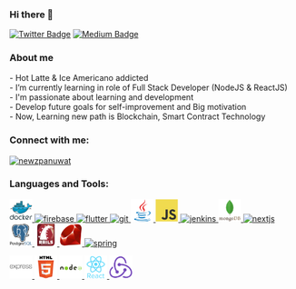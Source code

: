  ### Hi there 👋
 <a href="https://twitter.com/nilpanuwat" rel="nofollow"><img src="https://camo.githubusercontent.com/d187e41f9b00fe3127bc70c57e0bef354ef4c881e96489d3dc8dc0215e5d5ef8/68747470733a2f2f696d672e736869656c64732e696f2f62616467652f2d547769747465722d3030616365653f7374796c653d666c61742d737175617265266c6f676f3d54776974746572266c6f676f436f6c6f723d7768697465" alt="Twitter Badge" data-canonical-src="https://img.shields.io/badge/-Twitter-00acee?style=flat-square&amp;logo=Twitter&amp;logoColor=white" style="max-width: 100%;"></a>
<a href="https://medium.com/@newzpanuwat" rel="nofollow"><img src="https://camo.githubusercontent.com/10dcef53ec44785048c24422cefb355b86831eac5966559864cf37366fb1290e/68747470733a2f2f696d672e736869656c64732e696f2f62616467652f6d656469756d2d2532333132313030452e7376673f267374796c653d666f722d737175617265266c6f676f3d6d656469756d266c6f676f436f6c6f723d7768697465" alt="Medium Badge" data-canonical-src="https://img.shields.io/badge/medium-%2312100E.svg?&amp;style=for-square&amp;logo=medium&amp;logoColor=white" style="max-width: 100%;"></a>

 
 ### About me
<!-- My primary goal is to apply my technical expertise all throughout the full software life cycle to ensure the
production and delivery of products and services. My experience as a software engineer enhanced my abilities in designing, implementing, testing, and upgrading software. One of my objectives is to keep updated with the latest IT trends and technologies. -->

<div>
  - Hot Latte & Ice Americano addicted <br>
  - I’m currently learning in role of Full Stack Developer (NodeJS & ReactJS) <br>
  - I'm passionate about learning and development <br>
  - Develop future goals for self-improvement and Big motivation <br>
  - Now, Learning new path is Blockchain, Smart Contract Technology <br>
 </div>


<h3 align="left">Connect with me:</h3>
<p align="left">
<a href="https://linkedin.com/in/newzpanuwat" target="blank"><img align="center" src="https://raw.githubusercontent.com/rahuldkjain/github-profile-readme-generator/master/src/images/icons/Social/linked-in-alt.svg" alt="newzpanuwat" height="30" width="40" /></a>
</p>

<div class="d-flex flex-justify-between">
<h3 align="left">Languages and Tools:</h3>
</a> <a href="https://www.docker.com/" target="_blank" rel="noreferrer"> <img src="https://raw.githubusercontent.com/devicons/devicon/master/icons/docker/docker-original-wordmark.svg" alt="docker" width="40" height="40"/> </a> <a href="https://firebase.google.com/" target="_blank" rel="noreferrer"> <img src="https://www.vectorlogo.zone/logos/firebase/firebase-icon.svg" alt="firebase" width="40" height="40"/> </a> <a href="https://flutter.dev" target="_blank" rel="noreferrer"> <img src="https://www.vectorlogo.zone/logos/flutterio/flutterio-icon.svg" alt="flutter" width="40" height="40"/> </a> <a href="https://git-scm.com/" target="_blank" rel="noreferrer"> <img src="https://www.vectorlogo.zone/logos/git-scm/git-scm-icon.svg" alt="git" width="40" height="40"/> </a> <a href="https://www.java.com" target="_blank" rel="noreferrer"> <img src="https://raw.githubusercontent.com/devicons/devicon/master/icons/java/java-original.svg" alt="java" width="40" height="40"/> </a> <a href="https://developer.mozilla.org/en-US/docs/Web/JavaScript" target="_blank" rel="noreferrer"> <img src="https://raw.githubusercontent.com/devicons/devicon/master/icons/javascript/javascript-original.svg" alt="javascript" width="40" height="40"/> </a> <a href="https://www.jenkins.io" target="_blank" rel="noreferrer"> <img src="https://www.vectorlogo.zone/logos/jenkins/jenkins-icon.svg" alt="jenkins" width="40" height="40"/> </a> <a href="https://www.mongodb.com/" target="_blank" rel="noreferrer"> <img src="https://raw.githubusercontent.com/devicons/devicon/master/icons/mongodb/mongodb-original-wordmark.svg" alt="mongodb" width="40" height="40"/> </a> <a href="https://nextjs.org/" target="_blank" rel="noreferrer"> <img src="https://cdn.worldvectorlogo.com/logos/nextjs-2.svg" alt="nextjs" width="40" height="40"/> </a> <a href="https://www.postgresql.org" target="_blank" rel="noreferrer"> <img src="https://raw.githubusercontent.com/devicons/devicon/master/icons/postgresql/postgresql-original-wordmark.svg" alt="postgresql" width="40" height="40"/> </a> <a href="https://rubyonrails.org" target="_blank" rel="noreferrer"> <img src="https://raw.githubusercontent.com/devicons/devicon/master/icons/rails/rails-original-wordmark.svg" alt="rails" width="40" height="40"/> </a>  <a href="https://www.ruby-lang.org/en/" target="_blank" rel="noreferrer"> <img src="https://raw.githubusercontent.com/devicons/devicon/master/icons/ruby/ruby-original.svg" alt="ruby" width="40" height="40"/> </a> <a href="https://spring.io/" target="_blank" rel="noreferrer"> <img src="https://www.vectorlogo.zone/logos/springio/springio-icon.svg" alt="spring" width="40" height="40"/> </a>
<p align="left"> <a href="https://expressjs.com" target="_blank" rel="noreferrer"> <img src="https://raw.githubusercontent.com/devicons/devicon/master/icons/express/express-original-wordmark.svg" alt="express" width="40" height="40"/> </a> <a href="https://www.w3.org/html/" target="_blank" rel="noreferrer"> <img src="https://raw.githubusercontent.com/devicons/devicon/master/icons/html5/html5-original-wordmark.svg" alt="html5" width="40" height="40"/> </a> <a href="https://nodejs.org" target="_blank" rel="noreferrer"> <img src="https://raw.githubusercontent.com/devicons/devicon/master/icons/nodejs/nodejs-original-wordmark.svg" alt="nodejs" width="40" height="40"/> </a> <a href="https://reactjs.org/" target="_blank" rel="noreferrer"> <img src="https://raw.githubusercontent.com/devicons/devicon/master/icons/react/react-original-wordmark.svg" alt="react" width="40" height="40"/> </a> <a href="https://redux.js.org" target="_blank" rel="noreferrer"> <img src="https://raw.githubusercontent.com/devicons/devicon/master/icons/redux/redux-original.svg" alt="redux" width="40" height="40"/> </a> </p>


<!-- <h3 align="left">Trophy:</h3>
<p align="left"> <a href="https://github.com/ryo-ma/github-profile-trophy"><img src="https://github-profile-trophy.vercel.app/?username=newzpanuwat&theme=onedark&rank=SECRET,SSS,SS,S,AAA,AA,A,B" alt="newzpanuwat" /></a> </p> -->

<!-- ![Panu's GitHub stats](https://github-readme-stats.vercel.app/api?username=newzpanuwat&show_icons=true&theme=radical) -->
